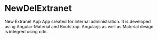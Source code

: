# NewDelExtranet
New Extranet App
App created for internal administration. It is developed using Angular-Material and Bootstrap. Angularjs as well as Material design is integred using cdn.
